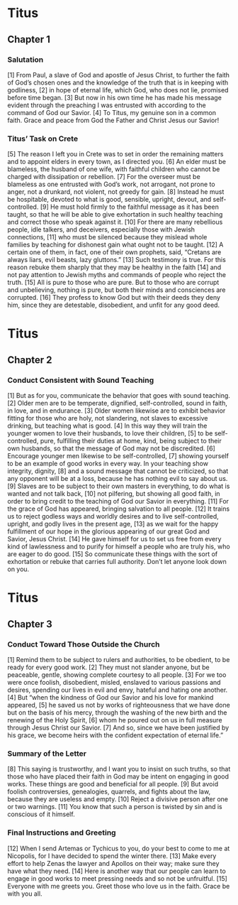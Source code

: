 # Titus

## Chapter 1 <!-- scripture:1 -->


### Salutation

[1] From Paul, a slave of God and apostle of Jesus Christ, to further the faith of God’s chosen ones and the knowledge of the truth that is in keeping with godliness,
[2] in hope of eternal life, which God, who does not lie, promised before time began.
[3] But now in his own time he has made his message evident through the preaching I was entrusted with according to the command of God our Savior.
[4] To Titus, my genuine son in a common faith. Grace and peace from God the Father and Christ Jesus our Savior!

### Titus’ Task on Crete

[5] The reason I left you in Crete was to set in order the remaining matters and to appoint elders in every town, as I directed you.
[6] An elder must be blameless, the husband of one wife, with faithful children who cannot be charged with dissipation or rebellion.
[7] For the overseer must be blameless as one entrusted with God’s work, not arrogant, not prone to anger, not a drunkard, not violent, not greedy for gain.
[8] Instead he must be hospitable, devoted to what is good, sensible, upright, devout, and self-controlled.
[9] He must hold firmly to the faithful message as it has been taught, so that he will be able to give exhortation in such healthy teaching and correct those who speak against it.
[10] For there are many rebellious people, idle talkers, and deceivers, especially those with Jewish connections,
[11] who must be silenced because they mislead whole families by teaching for dishonest gain what ought not to be taught.
[12] A certain one of them, in fact, one of their own prophets, said, “Cretans are always liars, evil beasts, lazy gluttons.”
[13] Such testimony is true. For this reason rebuke them sharply that they may be healthy in the faith
[14] and not pay attention to Jewish myths and commands of people who reject the truth.
[15] All is pure to those who are pure. But to those who are corrupt and unbelieving, nothing is pure, but both their minds and consciences are corrupted.
[16] They profess to know God but with their deeds they deny him, since they are detestable, disobedient, and unfit for any good deed.
# Titus

## Chapter 2 <!-- scripture:2 -->


### Conduct Consistent with Sound Teaching

[1] But as for you, communicate the behavior that goes with sound teaching.
[2] Older men are to be temperate, dignified, self-controlled, sound in faith, in love, and in endurance.
[3] Older women likewise are to exhibit behavior fitting for those who are holy, not slandering, not slaves to excessive drinking, but teaching what is good.
[4] In this way they will train the younger women to love their husbands, to love their children,
[5] to be self-controlled, pure, fulfilling their duties at home, kind, being subject to their own husbands, so that the message of God may not be discredited.
[6] Encourage younger men likewise to be self-controlled,
[7] showing yourself to be an example of good works in every way. In your teaching show integrity, dignity,
[8] and a sound message that cannot be criticized, so that any opponent will be at a loss, because he has nothing evil to say about us.
[9] Slaves are to be subject to their own masters in everything, to do what is wanted and not talk back,
[10] not pilfering, but showing all good faith, in order to bring credit to the teaching of God our Savior in everything.
[11] For the grace of God has appeared, bringing salvation to all people.
[12] It trains us to reject godless ways and worldly desires and to live self-controlled, upright, and godly lives in the present age,
[13] as we wait for the happy fulfillment of our hope in the glorious appearing of our great God and Savior, Jesus Christ.
[14] He gave himself for us to set us free from every kind of lawlessness and to purify for himself a people who are truly his, who are eager to do good.
[15] So communicate these things with the sort of exhortation or rebuke that carries full authority. Don’t let anyone look down on you.
# Titus

## Chapter 3 <!-- scripture:3 -->


### Conduct Toward Those Outside the Church

[1] Remind them to be subject to rulers and authorities, to be obedient, to be ready for every good work.
[2] They must not slander anyone, but be peaceable, gentle, showing complete courtesy to all people.
[3] For we too were once foolish, disobedient, misled, enslaved to various passions and desires, spending our lives in evil and envy, hateful and hating one another.
[4] But “when the kindness of God our Savior and his love for mankind appeared,
[5] he saved us not by works of righteousness that we have done but on the basis of his mercy, through the washing of the new birth and the renewing of the Holy Spirit,
[6] whom he poured out on us in full measure through Jesus Christ our Savior.
[7] And so, since we have been justified by his grace, we become heirs with the confident expectation of eternal life.”

### Summary of the Letter

[8] This saying is trustworthy, and I want you to insist on such truths, so that those who have placed their faith in God may be intent on engaging in good works. These things are good and beneficial for all people.
[9] But avoid foolish controversies, genealogies, quarrels, and fights about the law, because they are useless and empty.
[10] Reject a divisive person after one or two warnings.
[11] You know that such a person is twisted by sin and is conscious of it himself.

### Final Instructions and Greeting

[12] When I send Artemas or Tychicus to you, do your best to come to me at Nicopolis, for I have decided to spend the winter there.
[13] Make every effort to help Zenas the lawyer and Apollos on their way; make sure they have what they need.
[14] Here is another way that our people can learn to engage in good works to meet pressing needs and so not be unfruitful.
[15] Everyone with me greets you. Greet those who love us in the faith. Grace be with you all.
